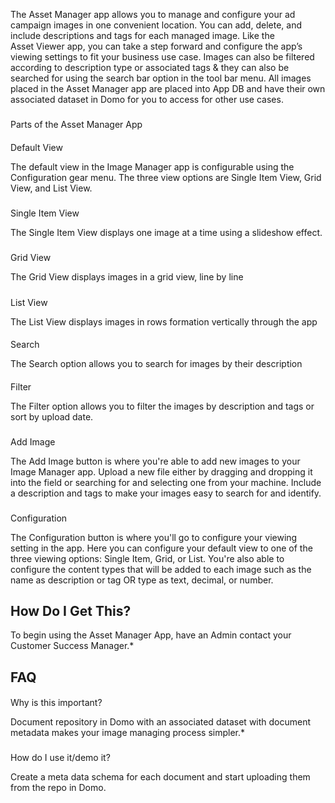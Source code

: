 

The Asset Manager app allows you to manage and configure your ad campaign images in one convenient location. You can add, delete, and include descriptions and tags for each managed image. Like the Asset Viewer app, you can take a step forward and configure the app’s viewing settings to fit your business use case. Images can also be filtered according to description type or associated tags & they can also be searched for using the search bar option in the tool bar menu. All images placed in the Asset Manager app are placed into App DB and have their own associated dataset in Domo for you to access for other use cases.


###
 Parts of the Asset Manager App


####
 Default View

The default view in the Image Manager app is configurable using the Configuration gear menu. The three view options are Single Item View, Grid View, and List View.

####


#####
 Single Item View

The Single Item View displays one image at a time using a slideshow effect.


#####
 Grid View

The Grid View displays images in a grid view, line by line


#####
 List View

The List View displays images in rows formation vertically through the app


####
 Search

The Search option allows you to search for images by their description


####
 Filter

The Filter option allows you to filter the images by description and tags or sort by upload date.


###
 Add Image

The Add Image button is where you're able to add new images to your Image Manager app. Upload a new file either by dragging and dropping it into the field or searching for and selecting one from your machine. Include a description and tags to make your images easy to search for and identify.


###
 Configuration

The Configuration button is where you'll go to configure your viewing setting in the app. Here you can configure your default view to one of the three viewing options: Single Item, Grid, or List. You're also able to configure the content types that will be added to each image such as the name as description or tag OR type as text, decimal, or number.

How Do I Get This?
--------------------

To begin using the Asset Manager App, have an Admin contact your Customer Success Manager.*

FAQ
-----


####
 Why is this important?

Document repository in Domo with an associated dataset with document metadata makes your image managing process simpler.*

###
 How do I use it/demo it?

Create a meta data schema for each document and start uploading them from the repo in Domo.

